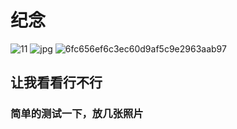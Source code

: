 # 纪念
![11](https://user-images.githubusercontent.com/49017826/147843550-9be80d75-4d4e-4858-b78d-884f18c0ab56.jpg)
![jpg](https://user-images.githubusercontent.com/49017826/175811646-db001d4b-3259-4b16-9bb8-1de7129c4f23.jpg)
![6fc656ef6c3ec60d9af5c9e2963aab97](https://user-images.githubusercontent.com/49017826/175811699-aeafa907-38d2-4027-8977-6e4e6a973f0e.jpeg)

## 让我看看行不行  

### 简单的测试一下，放几张照片

